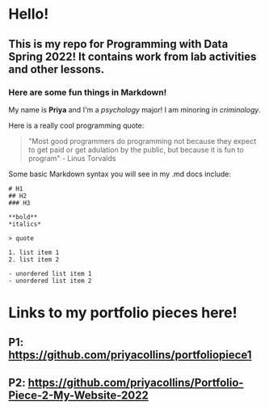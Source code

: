 # Hello!

## This is my repo for Programming with Data Spring 2022! It contains work from lab activities and other lessons.

### Here are some fun things in Markdown!

My name is **Priya** and I'm a *psychology* major! I am minoring in *criminology*. 

Here is a really cool programming quote:

 > "Most good programmers do programming not because they expect to get paid or get adulation by the public, but because it is fun to program" - Linus Torvalds
 
Some basic Markdown syntax you will see in my .md docs include:

```
# H1
## H2
### H3

**bold**
*italics*

> quote

1. list item 1
2. list item 2

- unordered list item 1
- unordered list item 2
```

 # Links to my portfolio pieces here!
 ## P1: https://github.com/priyacollins/portfoliopiece1
 ## P2: https://github.com/priyacollins/Portfolio-Piece-2-My-Website-2022
